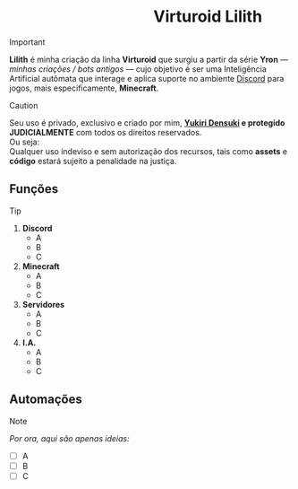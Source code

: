 <!--
REFERÊNCIAS:
https://docs.github.com/pt/get-started/writing-on-github/getting-started-with-writing-and-formatting-on-github/basic-writing-and-formatting-syntax
-->
# ㅤㅤㅤㅤㅤㅤㅤㅤㅤㅤVirturoid Lilith
> [!IMPORTANT]
> **Lilith** é minha criação da linha **Virturoid** que surgiu a partir da série **Yron** — *minhas criações / bots antigos* — cujo objetivo é ser uma Inteligência Artificial autômata que interage e aplica suporte no ambiente [Discord](https://discord.gg/7KAvZgztgu) para jogos, mais especificamente, **Minecraft**.

> [!CAUTION]
> Seu uso é privado, exclusivo e criado por mim, **[Yukiri Densuki](https://github.com/Densuki/) e protegido JUDICIALMENTE** com todos os direitos reservados.<br>
> Ou seja:<br>
> Qualquer uso indeviso e sem autorização dos recursos, tais como **assets** e **código** estará sujeito a penalidade na justiça.

## Funções
> [!TIP]
> 1. **Discord**
>    - A
>    - B
>    - C
> 2. **Minecraft**
>    - A
>    - B
>    - C
> 3. **Servidores**
>    - A
>    - B
>    - C
> 4. **I.A.**
>    - A
>    - B
>    - C
## Automações
> [!NOTE]
> *Por ora, aqui são apenas ideias:*
> - [ ] A
> - [ ] B
> - [ ] C
